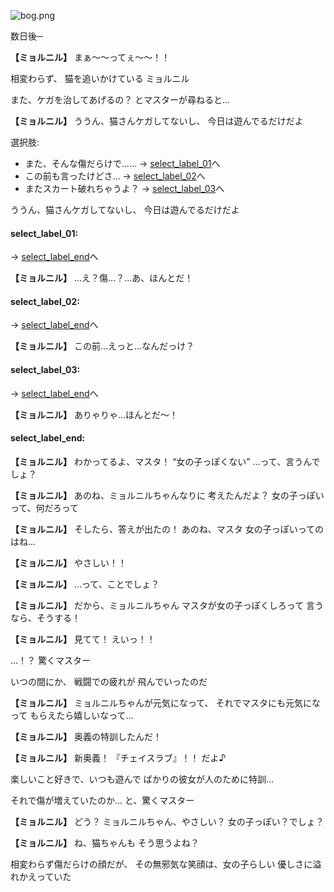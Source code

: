
![bog.png](../images/backgrounds/bog.png)

数日後─

**【ミョルニル】**
まぁ〜〜ってぇ〜〜！！

相変わらず、
猫を追いかけている
ミョルニル

また、ケガを治してあげるの？
とマスターが尋ねると…

**【ミョルニル】**
ううん、猫さんケガしてないし、
今日は遊んでるだけだよ

選択肢:
- また、そんな傷だらけで…… → [select_label_01](#select_label_01)へ
- この前も言ったけどさ… → [select_label_02](#select_label_02)へ
- またスカート破れちゃうよ？ → [select_label_03](#select_label_03)へ

ううん、猫さんケガしてないし、
今日は遊んでるだけだよ

#### select_label_01:
 → [select_label_end](#select_label_end)へ

**【ミョルニル】**
…え？傷…？…あ、ほんとだ！

#### select_label_02:
 → [select_label_end](#select_label_end)へ

**【ミョルニル】**
この前…えっと…なんだっけ？

#### select_label_03:
 → [select_label_end](#select_label_end)へ

**【ミョルニル】**
ありゃりゃ…ほんとだ〜！

#### select_label_end:

**【ミョルニル】**
わかってるよ、マスタ！
“女の子っぽくない”
…って、言うんでしょ？

**【ミョルニル】**
あのね、ミョルニルちゃんなりに
考えたんだよ？
女の子っぽいって、何だろって

**【ミョルニル】**
そしたら、答えが出たの！
あのね、マスタ
女の子っぽいってのはね…

**【ミョルニル】**
やさしい！！

**【ミョルニル】**
…って、ことでしょ？

**【ミョルニル】**
だから、ミョルニルちゃん
マスタが女の子っぽくしろって
言うなら、そうする！

**【ミョルニル】**
見てて！
えいっ！！

…！？
驚くマスター

いつの間にか、
戦闘での疲れが
飛んでいったのだ

**【ミョルニル】**
ミョルニルちゃんが元気になって、
それでマスタにも元気になって
もらえたら嬉しいなって…

**【ミョルニル】**
奥義の特訓したんだ！

**【ミョルニル】**
新奥義！
『チェイスラブ』！！
だよ♪

楽しいこと好きで、いつも遊んで
ばかりの彼女が人のために特訓…

それで傷が増えていたのか…
と、驚くマスター

**【ミョルニル】**
どう？
ミョルニルちゃん、やさしい？
女の子っぽい？でしょ？

**【ミョルニル】**
ね、猫ちゃんも
そう思うよね？

相変わらず傷だらけの顔だが、
その無邪気な笑顔は、女の子らしい
優しさに溢れかえっていた